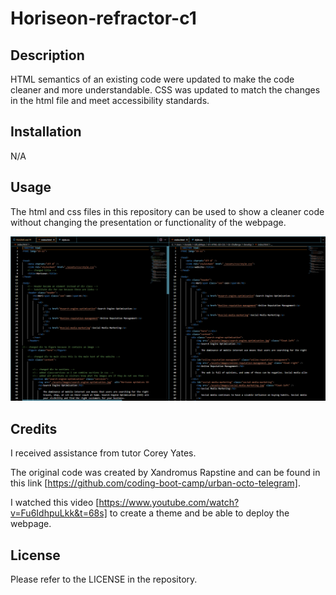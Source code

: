 # Horiseon-refractor-c1


## Description

HTML semantics of an existing code were updated to make the code cleaner and more understandable.
CSS was updated to match the changes in the html file and meet accessibility standards.


## Installation

N/A

## Usage

The html and css files in this repository can be used to show a cleaner code without changing the presentation or functionality of the webpage.

![html-refractor-example](assets\images\html-refractor-horiseon.png)




## Credits

I received assistance from tutor Corey Yates.

The original code was created by Xandromus Rapstine and can be found in this link [https://github.com/coding-boot-camp/urban-octo-telegram].

I watched this video [https://www.youtube.com/watch?v=Fu6IdhpuLkk&t=68s] to create a theme and be able to deploy the webpage.

## License

Please refer to the LICENSE in the repository.



